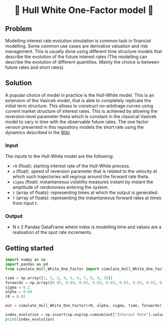 <h1 align="center" style="border-botom: none">
  <b>
    🐍 Hull White One-Factor model 🐍     
  </b>
</h1>


## Problem
Modelling interest rate evolution simulation is common task in financial modelling. Some common use cases are derivative valuation and risk management. This is usually done using different time structure models that describe the evolution of the future interest rates (The modelling can describe the evolution of different quantities. Mainly the choice is between future rates and short rates).

## Solution
A popular choice of model in practice is the Hull-White model. This is an extension of the Vasicek model, that is able to completely replicate the initial term structure. This allows to construct no-arbitrage curves using current market structure of interest rates. This is achieved by allowing the reversion-level parameter theta which is constant in the classical Vasicek model to vary in time with the observable future rates. The one factor version presented in this repository models the short rate using the dynamics described in the [Wiki](https://en.wikipedia.org/wiki/Hull%E2%80%93White_model)

### Input
The inputs to the Hull-White model are the following:
 - `r0` (float): starting interest rate of the Hull-White process. 
 - `a` (float): speed of reversion parameter that is related to the velocity at which such trajectories will regroup around the forward rate theta.
 - `sigma` (float): instantaneous volatility measures instant by instant the amplitude of randomness entering the system.
 - `t` (array of floats): representing times at which the output is generated.
 - `f` (array of floats): representing the instantaneous forward rates at times from input t.

### Output
 -  N x 2 Pandas DataFrame where index is modelling time and values are a realisation of the spot rate increments.

## Getting started

```python
import numpy as np
import pandas as pd
from simulate_Hull_White_One_Factor import simulate_Hull_White_One_Factor

time = np.array([1, 2, 3, 4, 5, 6, 7, 8, 9, 10])
forwards = np.array([0.03, 0.03, 0.03, 0.03, 0.03, 0.03, 0.03, 0.03, 0.03, 0.03])
sigma = 0.2
alpha = 0.04
r0 = 0.02

out = simulate_Hull_White_One_Factor(r0, alpha, sigma, time, forwards)

index_evolution = np.insert(np.exp(np.cumsum(out["Interest Rate"].values)),0,1)
print(index_evolution)
```

